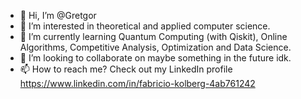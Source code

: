 - 👋 Hi, I’m @Gretgor
- 👀 I’m interested in theoretical and applied computer science.
- 🌱 I’m currently learning Quantum Computing (with Qiskit), Online Algorithms, Competitive Analysis, Optimization and Data Science.
- 💞️ I’m looking to collaborate on maybe something in the future idk.
- 📫 How to reach me? Check out my LinkedIn profile https://www.linkedin.com/in/fabricio-kolberg-4ab761242
<!---
Gretgor/Gretgor is a ✨ special ✨ repository because its `README.md` (this file) appears on your GitHub profile.
You can click the Preview link to take a look at your changes.
--->
